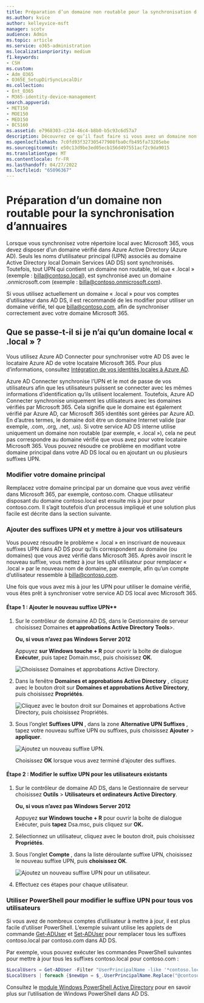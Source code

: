 ```yaml
---
title: Préparation d’un domaine non routable pour la synchronisation d’annuaires
ms.author: kvice
author: kelleyvice-msft
manager: scotv
audience: Admin
ms.topic: article
ms.service: o365-administration
ms.localizationpriority: medium
f1.keywords:
- CSH
ms.custom:
- Adm_O365
- O365E_SetupDirSyncLocalDir
ms.collection:
- Ent_O365
- M365-identity-device-management
search.appverid:
- MET150
- MOE150
- MED150
- BCS160
ms.assetid: e7968303-c234-46c4-b8b0-b5c93c6d57a7
description: Découvrez ce qu’il faut faire si vous avez un domaine non routable associé à vos comptes d’utilisateur locaux avant de les synchroniser avec votre locataire Microsoft 365.
ms.openlocfilehash: 7c0fd93f327305477908fba0cfb495fa73205ebe
ms.sourcegitcommit: e50c13d9be3ed05ecb156d497551acf2c9da9015
ms.translationtype: MT
ms.contentlocale: fr-FR
ms.lasthandoff: 04/27/2022
ms.locfileid: "65096367"
---
```

# <a name="prepare-a-non-routable-domain-for-directory-synchronization"></a>Préparation d’un domaine non routable pour la synchronisation d’annuaires

Lorsque vous synchronisez votre répertoire local avec Microsoft 365, vous devez disposer d’un domaine vérifié dans Azure Active Directory (Azure AD). Seuls les noms d’utilisateur principal (UPN) associés au domaine Active Directory local Domain Services (AD DS) sont synchronisés. Toutefois, tout UPN qui contient un domaine non routable, tel que « .local » (exemple : billa@contoso.local), est synchronisé avec un domaine .onmicrosoft.com (exemple : billa@contoso.onmicrosoft.com). 

Si vous utilisez actuellement un domaine « .local » pour vos comptes d’utilisateur dans AD DS, il est recommandé de les modifier pour utiliser un domaine vérifié, tel que billa@contoso.com, afin de synchroniser correctement avec votre domaine Microsoft 365.
  
## <a name="what-if-i-only-have-a-local-on-premises-domain"></a>Que se passe-t-il si je n’ai qu’un domaine local « .local » ?

Vous utilisez Azure AD Connecter pour synchroniser votre AD DS avec le locataire Azure AD de votre locataire Microsoft 365. Pour plus d’informations, consultez [Intégration de vos identités locales à Azure AD](/azure/architecture/reference-architectures/identity/azure-ad).
  
Azure AD Connecter synchronise l’UPN et le mot de passe de vos utilisateurs afin que les utilisateurs puissent se connecter avec les mêmes informations d’identification qu’ils utilisent localement. Toutefois, Azure AD Connecter synchronise uniquement les utilisateurs avec les domaines vérifiés par Microsoft 365. Cela signifie que le domaine est également vérifié par Azure AD, car Microsoft 365 identités sont gérées par Azure AD. En d’autres termes, le domaine doit être un domaine Internet valide (par exemple, .com, .org, .net, .us). Si votre service AD DS interne utilise uniquement un domaine non routable (par exemple, « .local »), cela ne peut pas correspondre au domaine vérifié que vous avez pour votre locataire Microsoft 365. Vous pouvez résoudre ce problème en modifiant votre domaine principal dans votre AD DS local ou en ajoutant un ou plusieurs suffixes UPN.
  
### <a name="change-your-primary-domain"></a>Modifier votre domaine principal

Remplacez votre domaine principal par un domaine que vous avez vérifié dans Microsoft 365, par exemple, contoso.com. Chaque utilisateur disposant du domaine contoso.local est ensuite mis à jour pour contoso.com. Il s’agit toutefois d’un processus impliqué et une solution plus facile est décrite dans la section suivante.
  
### <a name="add-upn-suffixes-and-update-your-users-to-them"></a>Ajouter des suffixes UPN et y mettre à jour vos utilisateurs

Vous pouvez résoudre le problème « .local » en inscrivant de nouveaux suffixes UPN dans AD DS pour qu’ils correspondent au domaine (ou domaines) que vous avez vérifié dans Microsoft 365. Après avoir inscrit le nouveau suffixe, vous mettez à jour les upN utilisateur pour remplacer « .local » par le nouveau nom de domaine, par exemple, afin qu’un compte d’utilisateur ressemble à billa@contoso.com.
  
Une fois que vous avez mis à jour les UPN pour utiliser le domaine vérifié, vous êtes prêt à synchroniser votre service AD DS local avec Microsoft 365.
  
#### <a name="step-1-add-the-new-upn-suffix"></a>Étape 1 : Ajouter le nouveau suffixe UPN**
  
1. Sur le contrôleur de domaine AD DS, dans le Gestionnaire de serveur choisissez Domaines **et approbations Active Directory** **Tools**\>.
    
    **Ou, si vous n’avez pas Windows Server 2012**
    
    Appuyez **sur Windows touche + R** pour ouvrir la boîte de dialogue **Exécuter**, puis tapez Domain.msc, puis choisissez **OK**.
    
    ![Choisissez Domaines et approbations Active Directory.](../media/46b6e007-9741-44af-8517-6f682e0ac974.png)
  
2. Dans la fenêtre **Domaines et approbations Active Directory** , cliquez avec le bouton droit sur **Domaines et approbations Active Directory**, puis choisissez **Propriétés**.
    
    ![Cliquez avec le bouton droit sur Domaines et approbations Active Directory, puis choisissez Propriétés.](../media/39d20812-ffb5-4ba9-8d7b-477377ac360d.png)
  
3. Sous l’onglet **Suffixes UPN** , dans la zone **Alternative UPN Suffixes** , tapez votre nouveau suffixe UPN ou suffixes, puis choisissez **Ajouter** \> **appliquer**.
    
    ![Ajoutez un nouveau suffixe UPN.](../media/a4aaf919-7adf-469a-b93f-83ef284c0915.PNG)
  
    Choisissez **OK** lorsque vous avez terminé d’ajouter des suffixes. 
    
 #### <a name="step-2-change-the-upn-suffix-for-existing-users"></a>Étape 2 : Modifier le suffixe UPN pour les utilisateurs existants
  
1. Sur le contrôleur de domaine AD DS, dans le Gestionnaire de serveur choisissez **Outils** \> **Utilisateurs et ordinateurs Active Directory**.
    
    **Ou, si vous n’avez pas Windows Server 2012**
    
    Appuyez **sur Windows touche + R** pour ouvrir la boîte de dialogue Exécuter, puis **tapez** Dsa.msc, puis cliquez sur **OK.**
    
2. Sélectionnez un utilisateur, cliquez avec le bouton droit, puis choisissez **Propriétés**.
    
3. Sous l’onglet **Compte** , dans la liste déroulante suffixe UPN, choisissez le nouveau suffixe UPN, puis **choisissez OK**.
    
    ![Ajoutez un nouveau suffixe UPN pour un utilisateur.](../media/54876751-49f0-48cc-b864-2623c4835563.png)
  
4. Effectuez ces étapes pour chaque utilisateur.
    
   
### <a name="use-powershell-to-change-the-upn-suffix-for-all-of-your-users"></a>Utiliser PowerShell pour modifier le suffixe UPN pour tous vos utilisateurs

Si vous avez de nombreux comptes d’utilisateur à mettre à jour, il est plus facile d’utiliser PowerShell. L’exemple suivant utilise les applets de commande [Get-ADUser](/previous-versions/windows/it-pro/windows-server-2008-R2-and-2008/ee617241(v=technet.10)) et [Set-ADUser](/previous-versions/windows/it-pro/windows-server-2008-R2-and-2008/ee617215(v=technet.10)) pour remplacer tous les suffixes contoso.local par contoso.com dans AD DS. 

Par exemple, vous pouvez exécuter les commandes PowerShell suivantes pour mettre à jour tous les suffixes contoso.local pour contoso.com :
    
  ```powershell
  $LocalUsers = Get-ADUser -Filter "UserPrincipalName -like '*contoso.local'" -Properties userPrincipalName -ResultSetSize $null
  $LocalUsers | foreach {$newUpn = $_.UserPrincipalName.Replace("@contoso.local","@contoso.com"); $_ | Set-ADUser -UserPrincipalName $newUpn}
  ```

Consultez le [module Windows PowerShell Active Directory](/previous-versions/windows/it-pro/windows-server-2008-R2-and-2008/ee617195(v=technet.10)) pour en savoir plus sur l’utilisation de Windows PowerShell dans AD DS.